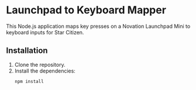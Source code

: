 # Launchpad to Keyboard Mapper

This Node.js application maps key presses on a Novation Launchpad Mini to keyboard inputs for Star Citizen.

## Installation

1. Clone the repository.
2. Install the dependencies:
   ```bash
   npm install
